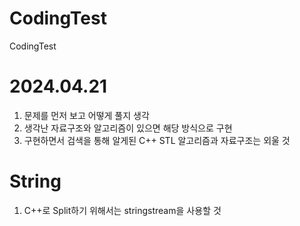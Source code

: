 # CodingTest

CodingTest

# 2024.04.21

1. 문제를 먼저 보고 어떻게 풀지 생각
2. 생각난 자료구조와 알고리즘이 있으면 해당 방식으로 구현
3. 구현하면서 검색을 통해 알게된 C++ STL 알고리즘과 자료구조는 외울 것

# String

1. C++로 Split하기 위해서는 stringstream을 사용할 것
